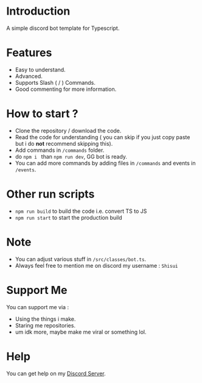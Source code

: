 # Introduction
A simple discord bot template for Typescript.

# Features
- Easy to understand.
- Advanced.
- Supports Slash ( / ) Commands.
- Good commenting for more information.

# How to start ?
- Clone the repository / download the code.
- Read the code for understanding ( you can skip if you just copy paste but i do <b>not</b> recommend skipping this).
- Add commands in `/commands` folder.
- do `npm i ` than `npm run dev`, GG bot is ready.
- You can add more commands by adding files in `/commands` and events in `/events`.

# Other run scripts
- `npm run build` to build the code i.e. convert TS to JS
- `npm run start` to start the production build

# Note
- You can adjust various stuff in `/src/classes/bot.ts`.
- Always feel free to mention me on discord my username : `Shisui`

# Support Me
You can support me via :
- Using the things i make.
- Staring me repositories.
- um idk more, maybe make me viral or something lol.

# Help
You can get help on my [Discord Server](https://discord.gg/XYnMTQNTFh).